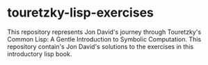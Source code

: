 touretzky-lisp-exercises
========================

This repository represents Jon David's journey through Touretzky's Common Lisp: A Gentle Introduction to Symbolic Computation. This repository contain's Jon David's solutions to the exercises in this introductory lisp book.
